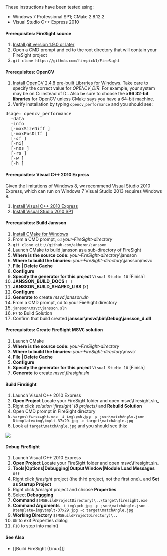 These instructions have been tested using:
* Windows 7 Professional SP1; CMake 2.8.12.2
* Visual Studio C++ Express 2010

#### Prerequisites: FireSight source
1. [Install git version 1.9.0 or later](http://git-scm.com/download/win)
1. Open a CMD prompt and cd to the root directory that will contain your FireSight project
1. `git clone https://github.com/firepick1/FireSight`

#### Prerequisites: OpenCV
1. [Install OpenCV 2.4.8 pre-built Libraries for Windows](http://docs.opencv.org/doc/tutorials/introduction/windows_install/windows_install.html). Take care to specify the correct value for _OPENCV_DIR_. For example, your system may be on C: instead of D:. Also be sure to choose the **x86 32-bit libraries** for OpenCV unless CMake says you have a 64-bit machine.
1. Verify installation by typing `opencv_performance` and you should see:
<pre>
Usage: opencv_performance
  -data <classifier_directory_name>
  -info <collection_file_name>
  [-maxSizeDiff <max_size_difference = 1.500000>]
  [-maxPosDiff <max_position_difference = 0.300000>]
  [-sf <scale_factor = 1.200000>]
  [-ni]
  [-nos <number_of_stages = -1>]
  [-rs <roc_size = 40>]
  [-w <sample_width = 24>]
  [-h <sample_height = 24>]
</pre>

#### Prerequisites: Visual C++ 2010 Express
Given the limitations of Windows 8, we recommend Visual Studio 2010 Express, which can run on Windows 7. Visual Studio 2013 requires Windows 8.
1. [Install Visual C++ 2010 Express](http://www.visualstudio.com/en-us/downloads/download-visual-studio-vs#DownloadFamilies_4)
1. [Install Visual Studio 2010 SP1](http://www.microsoft.com/en-us/download/details.aspx?id=23691)

#### Prerequisites: Build Jansson
1. [Install CMake for Windows](http://www.cmake.org/cmake/resources/software.html)
1. From a CMD prompt, `cd` _your-FireSight-directory_
1. `git clone git://github.com/akheron/jansson`
1. Launch CMake to build jansson as a sub-directory of FireSight
1. **Where is the source code:** _your-FireSight-directory_\jansson
1. **Where to build the binaries:** _your-FireSight-directory_\jansson\msvc
1. **File | Delete Cache**
1. **Configure**
1. **Specify the generator for this project** `Visual Studio 10` [Finish]
1. **JANSSON_BUILD_DOCS** `[ ]`
1. **JANSSON_BUILD_SHARED_LIBS** `[X]`
1. **Configure**
1. **Generate** to create _msvc\jansson.sln_
1. From a CMD prompt, cd to your FireSight directory
1. `jansson\msvc\jansson.sln`
1. `F7` to Build Solution
1. Confirm that build created **jansson\msvc\bin\Debug\jansson_d.dll**

#### Prerequisites: Create FireSight MSVC solution
1. Launch CMake
1. **Where is the source code:** _your-FireSight-directory_
1. **Where to build the binaries:** _your-FireSight-directory_\msvc`
1. **File | Delete Cache**
1. **Configure**
1. **Specify the generator for this project** `Visual Studio 10` [Finish]
1. **Generate** to create _msvc\firesight.sln_

#### Build FireSight
1. Launch Visual C++ 2010 Express
1. **Open Project** Locate your FireSight folder and open msvc\firesight.sln_
1. Right click _solution 'firesight' (8 projects)_ and **Rebuild Solution**
1. Open CMD prompt in FireSight directory
1. `target\firesight.exe -i img\pcb.jpg -p json\matchAngle.json -Dtemplate=img\tmplt-37x29.jpg -o target\matchAngle.jpg`
1. Look at `target\matchAngle.jpg` and you should see this:
<img src="https://github.com/firepick1/FireSight/blob/master/img/matchCCOEFF_NORMED-input.jpg?raw=true">

#### Debug FireSight
1. Launch Visual C++ 2010 Express
1. **Open Project** Locate your FireSight folder and open msvc\firesight.sln_
1. **Tools|Options|Debugging|Output Window|Module Load Messages** `Off` 
1. Right click _firesight_ project (the third project, not the first one)_ and **Set as Startup Project**
1. Right click _firesight_ project and choose **Properties**
1. Select **Debuggging**
1. **Command** `$(MSBuildProjectDirectory)\..\target\firesight.exe`
1. **Command Arguments** `-i img\pcb.jpg -p json\matchAngle.json -Dtemplate=img\tmplt-37x29.jpg -o target\matchAngle.jpg`
1. **Working Directory** `$(MSBuildProjectDirectory)\..`
1. `OK` to exit Properties dialog
1. `F10` to step into main()

#### See Also
* [[Build FireSight (Linux)]]
